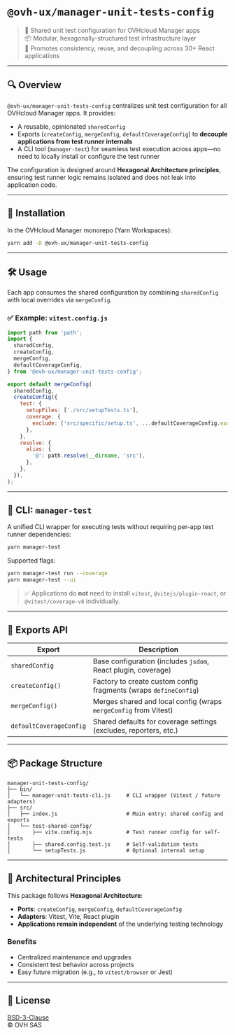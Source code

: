 # `@ovh-ux/manager-unit-tests-config`

> 🧪 Shared unit test configuration for OVHcloud Manager apps  
> 📦 Modular, hexagonally-structured test infrastructure layer  
> 🎯 Promotes consistency, reuse, and decoupling across 30+ React applications

---

## 🔍 Overview

`@ovh-ux/manager-unit-tests-config` centralizes unit test configuration for all OVHcloud Manager apps. It provides:

- A reusable, opinionated `sharedConfig`
- Exports (`createConfig`, `mergeConfig`, `defaultCoverageConfig`) to **decouple applications from test runner internals**
- A CLI tool (`manager-test`) for seamless test execution across apps—no need to locally install or configure the test runner

The configuration is designed around **Hexagonal Architecture principles**, ensuring test runner logic remains isolated and does not leak into application code.

---

## 🚀 Installation

In the OVHcloud Manager monorepo (Yarn Workspaces):

```bash
yarn add -D @ovh-ux/manager-unit-tests-config
```

---

## 🛠 Usage

Each app consumes the shared configuration by combining `sharedConfig` with local overrides via `mergeConfig`.

### ✅ Example: `vitest.config.js`

```js
import path from 'path';
import {
  sharedConfig,
  createConfig,
  mergeConfig,
  defaultCoverageConfig,
} from '@ovh-ux/manager-unit-tests-config';

export default mergeConfig(
  sharedConfig,
  createConfig({
    test: {
      setupFiles: ['./src/setupTests.ts'],
      coverage: {
        exclude: ['src/specific/setup.ts', ...defaultCoverageConfig.exclude],
      },
    },
    resolve: {
      alias: {
        '@': path.resolve(__dirname, 'src'),
      },
    },
  }),
);
```

---

## 🧪 CLI: `manager-test`

A unified CLI wrapper for executing tests without requiring per-app test runner dependencies:

```bash
yarn manager-test
```

Supported flags:

```bash
yarn manager-test run --coverage
yarn manager-test --ui
```

> ✅ Applications do **not** need to install `vitest`, `@vitejs/plugin-react`, or `@vitest/coverage-v8` individually.

---

## 🔐 Exports API

| Export                   | Description                                                                 |
|--------------------------|-----------------------------------------------------------------------------|
| `sharedConfig`           | Base configuration (includes `jsdom`, React plugin, coverage)              |
| `createConfig()`         | Factory to create custom config fragments (wraps `defineConfig`)           |
| `mergeConfig()`          | Merges shared and local config (wraps `mergeConfig` from Vitest)           |
| `defaultCoverageConfig`  | Shared defaults for coverage settings (excludes, reporters, etc.)          |

---

## 📦 Package Structure

```
manager-unit-tests-config/
├── bin/
│   └── manager-unit-tests-cli.js     # CLI wrapper (Vitest / future adapters)
├── src/
│   ├── index.js                      # Main entry: shared config and exports
│   └── test-shared-config/
│       ├── vite.config.mjs           # Test runner config for self-tests
│       ├── shared.config.test.js     # Self-validation tests
│       └── setupTests.js             # Optional internal setup
```

---

## 🧱 Architectural Principles

This package follows **Hexagonal Architecture**:

- **Ports**: `createConfig`, `mergeConfig`, `defaultCoverageConfig`
- **Adapters**: Vitest, Vite, React plugin
- **Applications remain independent** of the underlying testing technology

### Benefits

- Centralized maintenance and upgrades
- Consistent test behavior across projects
- Easy future migration (e.g., to `vitest/browser` or Jest)

---

## 🧩 License

[BSD-3-Clause](https://opensource.org/licenses/BSD-3-Clause)  
© OVH SAS
